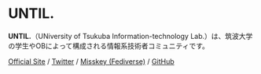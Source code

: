 # UNTIL.

**UNTIL.**（UNiversity of Tsukuba Information-technology Lab.）は、筑波大学の学生やOBによって構成される情報系技術者コミュニティです。

[Official Site](https://until.tsukuba.dev) / [Twitter](https://twitter.com/until_tsukuba) / [Misskey (Fediverse)](https://mi.tsukuba.dev/@until) / [GitHub](https://github.com/until-tsukuba)
